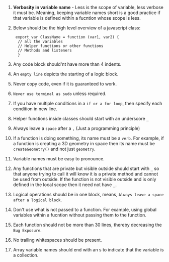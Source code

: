 1. **Verbosity in variable name** - 
Less is the scope of variable, less verbose it must be. Meaning, keeping variable names short is a good practice if that variable is defined within a fucntion whose scope is less.
2. Below should be the high level overview of a javascript class:

        export var ClassName = function (var1, var2) {
         // all the variables
         // Helper functions or other functions
         // Methods and listeners
         }
        
3. Any code block should'nt have more than 4 indents.
4. An `empty line` depicts the starting of a logic block.
5. Never copy code, even if it is guaranteed to work.
6. `Never use terminal as sudo` unless required.
7. If you have multiple conditions in a `if or a for loop`, then specify each condition in new line.
8. Helper functions inside classes should start with an underscore `_`
9. Always leave a `space` after a `,` (Just a programming principle)
10. If a function is doing something, its name must be a `verb`. For example, if a function is creating a 3D geometry in space then its name must be `createGeometry()` and not just `geometry`.
11. Variable names must be easy to pronounce.
12. Any functions that are private but visible outside should start with `_` so that anyone trying to call it will know it is a private method and cannot be used from outside.
If the function is not visible outside and is only defined in the local scope then it need not have `_`.
13. Logical operations should be in one block, means, `Always leave a space after a logical block`.
14. Don't use what is not passed to a function. For example, using global variables within a fucntion without passing them to the function.
15. Each function should not be more than 30 lines, thereby decreasing the `Bug Exposure`.
16. No trailing whitespaces should be present.
17. Array variable names should end with an s to indicate that the variable is a collection.
